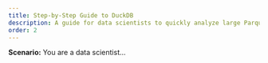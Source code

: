 ```yaml
---
title: Step-by-Step Guide to DuckDB
description: A guide for data scientists to quickly analyze large Parquet files using DuckDB and Python without high memory usage.
order: 2
---
```


**Scenario:** You are a data scientist... 
